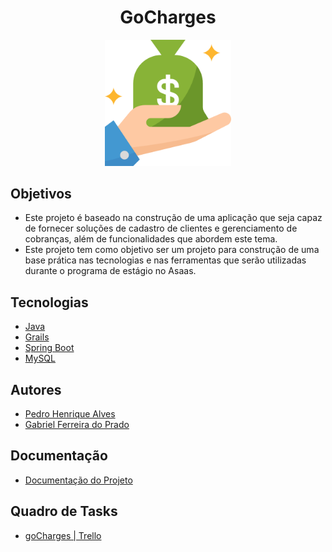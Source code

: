 
<h1 align="center">GoCharges</h1>

<div width="100%" overflow="hidden" align="center">
  <img src="gocharges.png" width="40%" />
</div

<br>

## Objetivos

- Este projeto é baseado na construção de uma aplicação que seja capaz de fornecer soluções de cadastro de clientes e gerenciamento de cobranças, além de funcionalidades que abordem este tema.
- Este projeto tem como objetivo ser um projeto para construção de uma base prática nas tecnologias e nas ferramentas que serão utilizadas durante o programa de estágio no Asaas.

## Tecnologias

 - [Java](https://www.java.com/pt-BR/)
 - [Grails](https://grails.org/)
 - [Spring Boot](https://spring.io/guides/gs/spring-boot/)
 - [MySQL](https://www.mysql.com/)

## Autores

- [Pedro Henrique Alves](https://github.com/pedrooalves)
- [Gabriel Ferreira do Prado](https://github.com/GabrielPradoAsaas)

## Documentação

- [Documentação do Projeto](https://docs.google.com/document/d/11qYvML5VgBpBsFQDlxInzdxn3R8ymV90CIzGky1cAus/edit)

## Quadro de Tasks

- [goCharges | Trello](https://trello.com/b/kly7LadD/gocharges)
